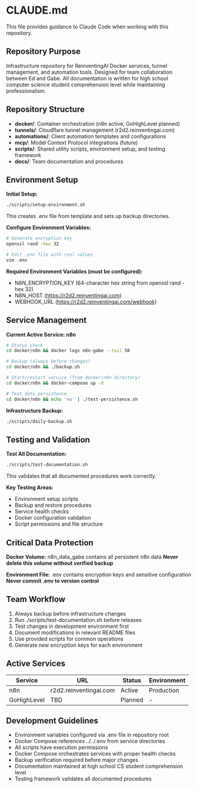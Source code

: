 # CLAUDE.md

This file provides guidance to Claude Code when working with this repository.

## Repository Purpose

Infrastructure repository for ReinventingAI Docker services, tunnel management, and automation tools. Designed for team collaboration between Ed and Gabe. All documentation is written for high school computer science student comprehension level while maintaining professionalism.

## Repository Structure

- **docker/**: Container orchestration (n8n active, GoHighLevel planned)
- **tunnels/**: Cloudflare tunnel management (r2d2.reinventingai.com)
- **automations/**: Client automation templates and configurations
- **mcp/**: Model Context Protocol integrations (future)
- **scripts/**: Shared utility scripts, environment setup, and testing framework
- **docs/**: Team documentation and procedures

## Environment Setup

**Initial Setup:**
```bash
./scripts/setup-environment.sh
```
This creates .env file from template and sets up backup directories.

**Configure Environment Variables:**
```bash
# Generate encryption key
openssl rand -hex 32

# Edit .env file with real values
vim .env
```

**Required Environment Variables (must be configured):**
- N8N_ENCRYPTION_KEY (64-character hex string from openssl rand -hex 32)
- N8N_HOST (https://r2d2.reinventingai.com)
- WEBHOOK_URL (https://r2d2.reinventingai.com/webhook)

## Service Management

**Current Active Service: n8n**
```bash
# Status check
cd docker/n8n && docker logs n8n-gabe --tail 50

# Backup (always before changes)
cd docker/n8n && ./backup.sh

# Start/restart service (from docker/n8n directory)
cd docker/n8n && docker-compose up -d

# Test data persistence
cd docker/n8n && echo 'no' | ./test-persistence.sh
```

**Infrastructure Backup:**
```bash
./scripts/daily-backup.sh
```

## Testing and Validation

**Test All Documentation:**
```bash
./scripts/test-documentation.sh
```
This validates that all documented procedures work correctly.

**Key Testing Areas:**
- Environment setup scripts
- Backup and restore procedures  
- Service health checks
- Docker configuration validation
- Script permissions and file structure

## Critical Data Protection

**Docker Volume:** n8n_data_gabe contains all persistent n8n data
**Never delete this volume without verified backup**

**Environment File:** .env contains encryption keys and sensitive configuration
**Never commit .env to version control**

## Team Workflow

1. Always backup before infrastructure changes
2. Run ./scripts/test-documentation.sh before releases
3. Test changes in development environment first
4. Document modifications in relevant README files
5. Use provided scripts for common operations
6. Generate new encryption keys for each environment

## Active Services

| Service | URL | Status | Environment |
|---------|-----|--------|-------------|
| n8n | r2d2.reinventingai.com | Active | Production |
| GoHighLevel | TBD | Planned | - |

## Development Guidelines

- Environment variables configured via .env file in repository root
- Docker Compose references ../../.env from service directories
- All scripts have execution permissions
- Docker Compose orchestrates services with proper health checks
- Backup verification required before major changes
- Documentation maintained at high school CS student comprehension level
- Testing framework validates all documented procedures